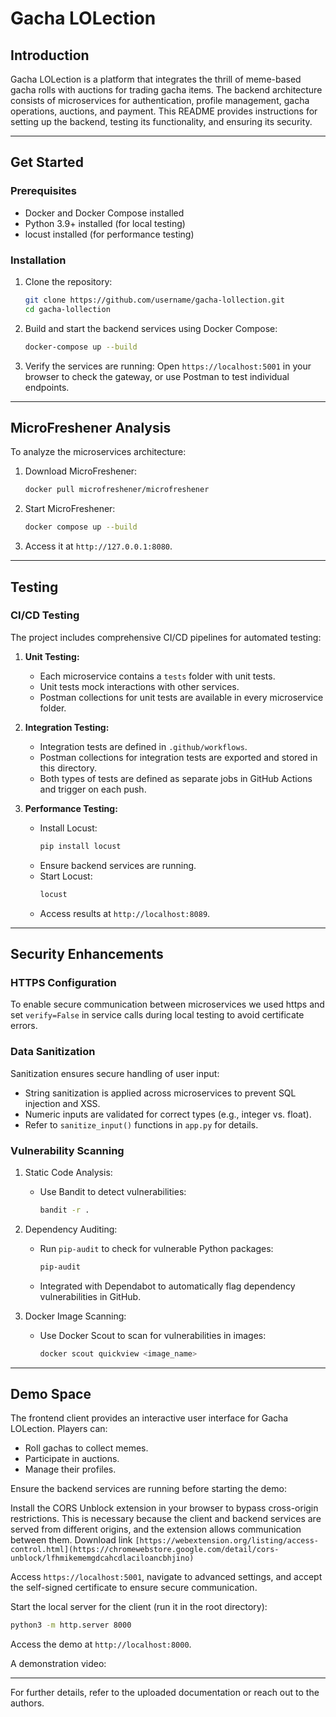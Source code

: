 # Gacha LOLection

## Introduction
Gacha LOLection is a platform that integrates the thrill of meme-based gacha rolls with auctions for trading gacha items. The backend architecture consists of microservices for authentication, profile management, gacha operations, auctions, and payment. This README provides instructions for setting up the backend, testing its functionality, and ensuring its security.

---

## Get Started

### Prerequisites
- Docker and Docker Compose installed
- Python 3.9+ installed (for local testing)
- locust installed (for performance testing)

### Installation
1. Clone the repository:
   ```bash
   git clone https://github.com/username/gacha-lollection.git
   cd gacha-lollection
   ```

2. Build and start the backend services using Docker Compose:
   ```bash
   docker-compose up --build
   ```

3. Verify the services are running:
   Open `https://localhost:5001` in your browser to check the gateway, or use Postman to test individual endpoints.

---

## MicroFreshener Analysis
To analyze the microservices architecture:

1. Download MicroFreshener:
   ```bash
   docker pull microfreshener/microfreshener
   ```

2. Start MicroFreshener:
   ```bash
   docker compose up --build
   ```

3. Access it at `http://127.0.0.1:8080`.

---

## Testing

### CI/CD Testing
The project includes comprehensive CI/CD pipelines for automated testing:

1. **Unit Testing:**
   - Each microservice contains a `tests` folder with unit tests.
   - Unit tests mock interactions with other services.
   - Postman collections for unit tests are available in every microservice folder.

2. **Integration Testing:**
   - Integration tests are defined in `.github/workflows`.
   - Postman collections for integration tests are exported and stored in this directory.
   - Both types of tests are defined as separate jobs in GitHub Actions and trigger on each push.

3. **Performance Testing:**
   - Install Locust:
     ```bash
     pip install locust
     ```
   - Ensure backend services are running.
   - Start Locust:
     ```bash
     locust
     ```
   - Access results at `http://localhost:8089`.

---

## Security Enhancements

### HTTPS Configuration
To enable secure communication between microservices we used https and set `verify=False` in service calls during local testing to avoid certificate errors.

### Data Sanitization
Sanitization ensures secure handling of user input:
- String sanitization is applied across microservices to prevent SQL injection and XSS.
- Numeric inputs are validated for correct types (e.g., integer vs. float).
- Refer to `sanitize_input()` functions in `app.py` for details.

### Vulnerability Scanning

1. Static Code Analysis:
   - Use Bandit to detect vulnerabilities:
     ```bash
     bandit -r .
     ```

2. Dependency Auditing:
   - Run `pip-audit` to check for vulnerable Python packages:
     ```bash
     pip-audit
     ```
   - Integrated with Dependabot to automatically flag dependency vulnerabilities in GitHub.

3. Docker Image Scanning:
   - Use Docker Scout to scan for vulnerabilities in images:
     ```bash
     docker scout quickview <image_name>
     ```

---

## Demo Space
The frontend client provides an interactive user interface for Gacha LOLection. Players can:
- Roll gachas to collect memes.
- Participate in auctions.
- Manage their profiles.

Ensure the backend services are running before starting the demo:

Install the CORS Unblock extension in your browser to bypass cross-origin restrictions. This is necessary because the client and backend services are served from different origins, and the extension allows communication between them. Download link `[https://webextension.org/listing/access-control.html](https://chromewebstore.google.com/detail/cors-unblock/lfhmikememgdcahcdlaciloancbhjino)`

Access `https://localhost:5001`, navigate to advanced settings, and accept the self-signed certificate to ensure secure communication.

Start the local server for the client (run it in the root directory):
```bash
python3 -m http.server 8000
```
Access the demo at `http://localhost:8000`.

A demonstration video:


---

For further details, refer to the uploaded documentation or reach out to the authors.


